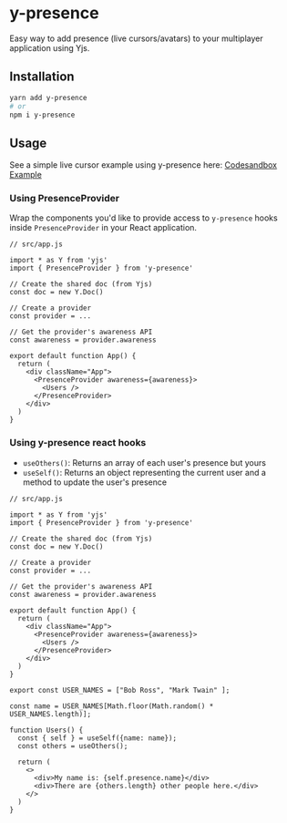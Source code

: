 # y-presence

Easy way to add presence (live cursors/avatars) to your multiplayer application using Yjs.

## Installation

```bash
yarn add y-presence
# or
npm i y-presence
```

## Usage

See a simple live cursor example using y-presence here: [Codesandbox Example](https://codesandbox.io/s/y-presence-demo-bj2p2)

### Using PresenceProvider

Wrap the components you'd like to provide access to `y-presence` hooks inside `PresenceProvider` in your React application.

```tsx
// src/app.js

import * as Y from 'yjs'
import { PresenceProvider } from 'y-presence'

// Create the shared doc (from Yjs)
const doc = new Y.Doc()

// Create a provider
const provider = ...

// Get the provider's awareness API
const awareness = provider.awareness

export default function App() {
  return (
    <div className="App">
      <PresenceProvider awareness={awareness}>
        <Users />
      </PresenceProvider>
    </div>
  )
}
```

### Using y-presence react hooks

- `useOthers()`: Returns an array of each user's presence but yours
- `useSelf()`: Returns an object representing the current user and a method to update the user's presence

```tsx
// src/app.js

import * as Y from 'yjs'
import { PresenceProvider } from 'y-presence'

// Create the shared doc (from Yjs)
const doc = new Y.Doc()

// Create a provider
const provider = ...

// Get the provider's awareness API
const awareness = provider.awareness

export default function App() {
  return (
    <div className="App">
      <PresenceProvider awareness={awareness}>
        <Users />
      </PresenceProvider>
    </div>
  )
}

export const USER_NAMES = ["Bob Ross", "Mark Twain" ];

const name = USER_NAMES[Math.floor(Math.random() * USER_NAMES.length)];

function Users() {
  const { self } = useSelf({name: name});
  const others = useOthers();

  return (
    <>
      <div>My name is: {self.presence.name}</div>
      <div>There are {others.length} other people here.</div>
    </>
  )
}
```
